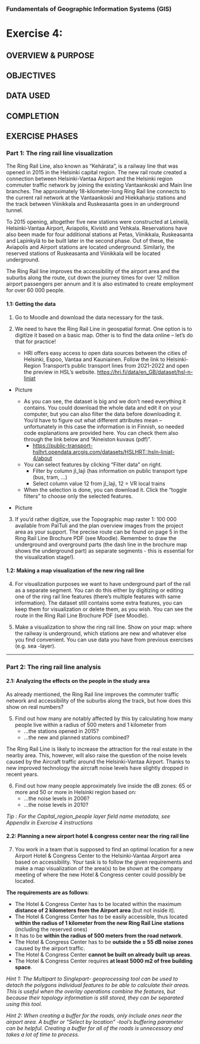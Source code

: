 ### Fundamentals of Geographic Information Systems (GIS)

# Exercise 4: 

## OVERVIEW & PURPOSE

## OBJECTIVES

## DATA USED

## COMPLETION

## EXERCISE PHASES

### Part 1: The ring rail line visualization
The Ring Rail Line, also known as “Kehärata”, is a railway line that was opened in 2015 in the Helsinki capital region. The new rail route created a connection between Helsinki-Vantaa Airport and the Helsinki region commuter traffic network by joining the existing Vantaankoski and Main line branches. The approximately 18-kilometer-long Ring Rail line connects to the current rail network at the Vantaankoski and Hiekkaharju stations and the track between Viinikkala and Ruskeasanta goes in an underground tunnel.

To 2015 opening, altogether five new stations were constructed at Leinelä, Helsinki-Vantaa Airport, Aviapolis, Kivistö and Vehkala. Reservations have also been made for four additional stations at Petas, Viinikkala, Ruskeasanta and Lapinkylä to be built later in the second phase. Out of these, the Aviapolis and Airport stations are located underground. Similarly, the reserved stations of Ruskeasanta and Viinikkala will be located underground.

The Ring Rail line improves the accessibility of the airport area and the suburbs along the route, cut down the journey times for over 12 million airport passengers per annum and it is also estimated to create employment for over 60 000 people.

#### 1.1: Getting the data
1. Go to Moodle and download the data necessary for the task.

2. We need to have the Ring Rail Line in geospatial format. One option is to digitize it based on a basic map. Other is to find the data online – let’s do that for practice!
	- HRI offers easy access to open data sources between the cities of Helsinki, Espoo, Vantaa and Kauniainen. Follow the link to Helsinki-Region Transport’s public transport lines from 2021-2022 and open the preview in HSL’s website. https://hri.fi/data/en_GB/dataset/hsl-n-linjat

- Picture 

	- As you can see, the dataset is big and we don’t need everything it contains. You could download the whole data and edit it on your computer, but you can also filter the data before downloading it. You’d have to figure out what different attributes mean – unfortunately in this case the information is in Finnish, so needed code explanations are provided here. You can check them also through the link below and “Aineiston kuvaus (pdf)”.
		- https://public-transport-hslhrt.opendata.arcgis.com/datasets/HSLHRT::hsln-linjat-4/about
	- You can select features by clicking “Filter data” on right.
		- Filter by column jl_laji (has information on public transport type (bus, tram, …)
		- Select column value 12 from jl_laji, 12 = VR local trains
	- When the selection is done, you can download it. Click the “toggle filters” to choose only the selected features.

- Picture 

3. If you’d rather digitize, use the Topographic map raster 1: 100 000 available from PaITuli and the plan overview images from the project area as your support. The precise route can be found on page 5 in the Ring Rail Line Brochure PDF (see Moodle). Remember to draw the underground and overground parts (the dash line in the brochure map shows the underground part) as separate segments - this is essential for the visualization stage!).

#### 1.2: Making a map visualization of the new ring rail line
4. For visualization purposes we want to have underground part of the rail as a separate segment. You can do this either by digitizing or editing one of the ring rail line features (there’s multiple features with same information). The dataset still contains some extra features, you can keep them for visualization or delete them, as you wish. You can see the route in the Ring Rail Line Brochure PDF (see Moodle).

5. Make a visualization to show the ring rail line. Show on your map: where the railway is underground, which stations are new and whatever else you find convenient. You can use data you have from previous exercises (e.g. sea -layer).

---

### Part 2: The ring rail line analysis
#### 2.1: Analyzing the effects on the people in the study area
As already mentioned, the Ring Rail line improves the commuter traffic network and accessibility of the suburbs along the track, but how does this show on real numbers?

5. Find out how many are notably affected by this by calculating how many people live within a radius of 500 meters and 1 kilometer from
	- ...the stations opened in 2015?
	- ...the new and planned stations combined?

The Ring Rail Line is likely to increase the attraction for the real estate in the nearby area. This, however, will also raise the question of the noise levels caused by the Aircraft traffic around the Helsinki-Vantaa Airport. Thanks to new improved technology the aircraft noise levels have slightly dropped in recent years.

6. Find out how many people approximately live inside the dB zones: 65 or more and 50 or more in Helsinki region based on:
	- ...the noise levels in 2006?
	- ...the noise levels in 2010?

*Tip : For the Capital_region_people layer field name metadata, see Appendix in Exercise 4 instructions*

#### 2.2: Planning a new airport hotel & congress center near the ring rail line
7. You work in a team that is supposed to find an optimal location for a new Airport Hotel & Congress Center to the Helsinki-Vantaa Airport area based on accessibility. Your task is to follow the given requirements and make a map visualization of the area(s) to be shown at the company meeting of where the new Hotel & Congress center could possibly be located.

**The requirements are as follows**:
- The Hotel & Congress Center has to be located within the maximum **distance of 2 kilometers from the Airport area** (but not inside it).
- The Hotel & Congress Center has to be easily accessible, thus located **within the radius of 1 kilometer from the new Ring Rail Line stations** (including the reserved ones)
- It has to be **within the radius of 500 meters from the road network**.
- The Hotel & Congress Center has to be **outside the ≥ 55 dB noise zones** caused by the airport traffic.
- The Hotel & Congress Center **cannot be built on already built up areas**.
- The Hotel & Congress Center requires **at least 5000 m2 of free building space**.

*Hint 1: The Multipart to Singlepart- geoprocessing tool can be used to detach the polygons individual features to be able to calculate their areas. This is useful when the overlay operations combine the features, but because their topology information is still stored, they can be separated using this tool.*

*Hint 2: When creating a buffer for the roads, only include ones near the airport area. A buffer or “Select by location” -tool’s buffering parameter can be helpful. Creating a buffer for all of the roads is unnecessary and takes a lot of time to process.*



<!--stackedit_data:
eyJkaXNjdXNzaW9ucyI6eyJFdFByYk5zWUdNWWhPWXRSIjp7In
N0YXJ0IjoxNDUyLCJlbmQiOjE0NTgsInRleHQiOiJNb29kbGUi
fSwicjFuaW14MW1CdWx6YVhkViI6eyJzdGFydCI6MTk2MSwiZW
5kIjoxOTcwLCJ0ZXh0IjoiLSBQaWN0dXJlIn0sIkNVTHg0QmVW
RFZzMm5GSUEiOnsic3RhcnQiOjI4MzUsImVuZCI6Mjg0NCwidG
V4dCI6Ii0gUGljdHVyZSJ9LCJHMTlOS0JJTGloREF2ME5FIjp7
InN0YXJ0IjozMzUyLCJlbmQiOjM3NjcsInRleHQiOiI0LiBGb3
IgdmlzdWFsaXphdGlvbiBwdXJwb3NlcyB3ZSB3YW50IHRvIGhh
dmUgdW5kZXJncm91bmQgcGFydCBvZiB0aGUgcmFpbCBhcyBh4o
CmIn0sIkw0MmtOUERvR0NjcEZTdGsiOnsic3RhcnQiOjM3Njks
ImVuZCI6NDAwMywidGV4dCI6IjUuIE1ha2UgYSB2aXN1YWxpem
F0aW9uIHRvIHNob3cgdGhlIHJpbmcgcmFpbCBsaW5lLiBTaG93
IG9uIHlvdXIgbWFwOiB3aGVyZSB0aGXigKYifSwiVlZoRndjYT
RQcVlPRXREQiI6eyJzdGFydCI6NDA1NSwiZW5kIjo0MTEzLCJ0
ZXh0IjoiMi4xOiBBbmFseXppbmcgdGhlIGVmZmVjdHMgb24gdG
hlIHBlb3BsZSBpbiB0aGUgc3R1ZHkgYXJlYSJ9LCJYQTNndVBG
R2FJb245b0dKIjp7InN0YXJ0Ijo0Mjg0LCJlbmQiOjQ0MjAsIn
RleHQiOiI1LiBGaW5kIG91dCBob3cgbWFueSBhcmUgbm90YWJs
eSBhZmZlY3RlZCBieSB0aGlzIGJ5IGNhbGN1bGF0aW5nIGhvdy
BtYW55IHBlb3Bs4oCmIn0sIm14SXl2d29SUExmRFlZVTMiOnsi
c3RhcnQiOjQ4MjksImVuZCI6NDk1MSwidGV4dCI6IjYuIEZpbm
Qgb3V0IGhvdyBtYW55IHBlb3BsZSBhcHByb3hpbWF0ZWx5IGxp
dmUgaW5zaWRlIHRoZSBkQiB6b25lczogNjUgb3IgbW9yZeKApi
J9fSwiY29tbWVudHMiOnsiSHUxb2w3R2lGNmhCdDNjSSI6eyJk
aXNjdXNzaW9uSWQiOiJFdFByYk5zWUdNWWhPWXRSIiwic3ViIj
oiZ2g6NDAzMDQ3ODgiLCJ0ZXh0IjoiQ29ycmVjdCIsImNyZWF0
ZWQiOjE2ODY4OTg0MDY4MTJ9LCJJdUc3aE5hT2k0UklhZktlIj
p7ImRpc2N1c3Npb25JZCI6InIxbmlteDFtQnVsemFYZFYiLCJz
dWIiOiJnaDo0MDMwNDc4OCIsInRleHQiOiJBZGQgcGljdHVyZS
IsImNyZWF0ZWQiOjE2ODY4OTg3NTU5NDB9LCJXSE9hbEd4NWh5
dkVKOENFIjp7ImRpc2N1c3Npb25JZCI6IkNVTHg0QmVWRFZzMm
5GSUEiLCJzdWIiOiJnaDo0MDMwNDc4OCIsInRleHQiOiJBZGQg
cGljdHVyZSIsImNyZWF0ZWQiOjE2ODY4OTg3ODc4MDV9LCJ0ZX
owbTJhdDN6WExmWHJjIjp7ImRpc2N1c3Npb25JZCI6IkcxOU5L
QklMaWhEQXYwTkUiLCJzdWIiOiJnaDo0MDMwNDc4OCIsInRleH
QiOiJXcml0ZSB0aGlzIG91dCB3aXRoIG1vcmUgaW5zdHJ1Y3Rp
b25zLCBlLmcuIHJlbWluZCBob3cgdG8gZGlnaXRpemUsIGhvdy
B0byBlZGl0IGV4aXN0aW5nIGZlYXR1cmVzLCBldGMiLCJjcmVh
dGVkIjoxNjg2ODk4OTI1MzE3fSwiRU5aY0pwNHRGdlhxenliRi
I6eyJkaXNjdXNzaW9uSWQiOiJHMTlOS0JJTGloREF2ME5FIiwi
c3ViIjoiZ2g6NDAzMDQ3ODgiLCJ0ZXh0IjoiVGVzdCB0aGlzIH
NlY3Rpb24gd2hlbiB3cml0aW5nIHNpbmNlIGl0IHdhcyB0cmlj
a3kgd2hlbiBJIGRpZCBpdCIsImNyZWF0ZWQiOjE2ODY4OTg5ND
AwOTN9LCJpczg0Z09jRnprRHd0TXlWIjp7ImRpc2N1c3Npb25J
ZCI6Ikw0MmtOUERvR0NjcEZTdGsiLCJzdWIiOiJnaDo0MDMwND
c4OCIsInRleHQiOiJHaXZlIHNvbWUgbW9yZSBoaW50cyBvbiBo
b3cgdG8gZG8gdGhpcyIsImNyZWF0ZWQiOjE2ODY4OTkwMDkwMT
N9LCJHVU1tQ1RKaEt4azRQU2lOIjp7ImRpc2N1c3Npb25JZCI6
IlZWaEZ3Y2E0UHFZT0V0REIiLCJzdWIiOiJnaDo0MDMwNDc4OC
IsInRleHQiOiJBZGQgc2VjdGlvbiBpbiBtb29kbGUgd2hlcmUg
dG8gZmlsbCBpbiBhbnN3ZXJzIGZvciB0aGVzZSIsImNyZWF0ZW
QiOjE2ODY4OTkyNDQ5OTd9LCJabTZZNlZBRDc1RnVjTXZYIjp7
ImRpc2N1c3Npb25JZCI6IlhBM2d1UEZHYUlvbjlvR0oiLCJzdW
IiOiJnaDo0MDMwNDc4OCIsInRleHQiOiJXcml0ZSBvdXQgaG93
IHRvIGRvIHRoaXM6IHRoZWlyIGZpcnN0IHRpbWUgZG9pbmcgYn
VmZmVyIGFuYWx5c2lzIiwiY3JlYXRlZCI6MTY4Njg5OTI3ODYy
OX0sIjZpbDdpU2VCSTNOVE1Cb3EiOnsiZGlzY3Vzc2lvbklkIj
oibXhJeXZ3b1JQTGZEWVlVMyIsInN1YiI6ImdoOjQwMzA0Nzg4
IiwidGV4dCI6IldyaXRlIG91dCBob3cgdG8gZG8gdGhpczogdG
hlaXIgZmlycyB0dGltZSBkb2luZyBidWZmZXIgYW5hbHlzaXMi
LCJjcmVhdGVkIjoxNjg2ODk5Mjk3NzMzfX0sImhpc3RvcnkiOl
s0MzU2MDA1ODYsLTEzODAxNTEyODgsNzMwOTk4MTE2XX0=
-->